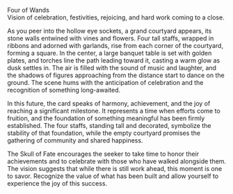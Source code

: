 Four of Wands    
Vision of celebration, festivities, rejoicing, and hard work coming to a close.

As you peer into the hollow eye sockets, a grand courtyard appears, its stone walls entwined with vines and flowers. Four tall staffs, wrapped in ribbons and adorned with garlands, rise from each corner of the courtyard, forming a square. In the center, a large banquet table is set with golden plates, and torches line the path leading toward it, casting a warm glow as dusk settles in. The air is filled with the sound of music and laughter, and the shadows of figures approaching from the distance start to dance on the ground. The scene hums with the anticipation of celebration and the recognition of something long-awaited.

In this future, the card speaks of harmony, achievement, and the joy of reaching a significant milestone. It represents a time when efforts come to fruition, and the foundation of something meaningful has been firmly established. The four staffs, standing tall and decorated, symbolize the stability of that foundation, while the empty courtyard promises the gathering of community and shared happiness.

The Skull of Fate encourages the seeker to take time to honor their achievements and to celebrate with those who have walked alongside them. The vision suggests that while there is still work ahead, this moment is one to savor. Recognize the value of what has been built and allow yourself to experience the joy of this success.

